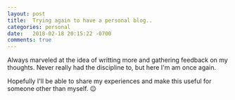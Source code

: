 ```yaml
---
layout: post
title:  Trying again to have a personal blog..
categories: personal
date:   2018-02-18 20:15:22 -0700
comments: true
---
```


Always marveled at the idea of writting more and gathering feedback on my thoughts. Never really had the discipline to, but here I'm am once again. 

Hopefully I'll be able to share my experiences and make this useful for someone other than myself. 😉
